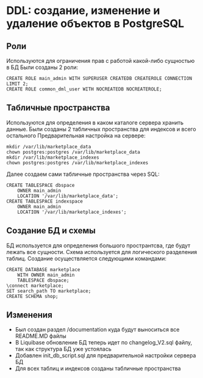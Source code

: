 # DDL: создание, изменение и удаление объектов в PostgreSQL

## Роли
Используются для ограничения прав с работой какой-либо сущностью в БД
Были созданы 2 роли:
```postgresql
CREATE ROLE main_admin WITH SUPERUSER CREATEDB CREATEROLE CONNECTION LIMIT 2;
CREATE ROLE common_dml_user WITH NOCREATEDB NOCREATEROLE;
```

## Табличные пространства
Используются для определения в каком каталоге сервера хранить данные.
Были созданы 2 табличных пространства для индексов и всего остального
Предварительная настройка на сервере:
```shell
mkdir /var/lib/marketplace_data
chown postgres:postgres /var/lib/marketplace_data
mkdir /var/lib/marketplace_indexes
chown postgres:postgres /var/lib/marketplace_indexes
```

Далее создаем сами табличные пространства через SQL:
```postgresql
CREATE TABLESPACE dbspace
    OWNER main_admin
    LOCATION '/var/lib/marketplace_data';
CREATE TABLESPACE indexspace
    OWNER main_admin
    LOCATION '/var/lib/marketplace_indexes';
```

## Создание БД и схемы
БД используется для определения большого пространтсва, где будут лежать все сущности.
Схема используется для логического разделения таблиц.
Создание осуществляется следующими командами:
```postgresql
CREATE DATABASE marketplace
    WITH OWNER main_admin
    TABLESPACE dbspace;
\connect marketplace;
SET search_path TO marketplace;
CREATE SCHEMA shop;
```

## Изменения
- Был создан раздел /documentation куда будут выноситься все README.MD файлы
- В Liquibase обновление БД теперь идет по changelog_V2.sql файлу, так как структура БД уже устоялась
- Добавлен init_db_script.sql для предварительной настройки сервера БД
- Для всех таблиц и индексов созданы табличные пространства
